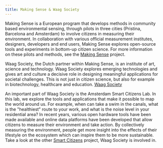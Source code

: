 ```yaml
---
title: Making Sense & Waag Society
---
```


Making Sense is a European program that develops methods in community based environmental sensing, through pilots in three cities (Pristina, Barcelona and Amsterdam) to involve citizens in measuring their environment. In collaboration with various official measurement institutes, designers, developers and end users, Making Sense explores open-source tools and experiments in bottom-up citizen science. For more information on these pilots and methods, see the [Making Sense][1] project.

Waag Society, the Dutch partner within Making Sense, is an institute of art, science and technology. Waag Society explores emerging technologies and gives art and culture a decisive role in designing meaningful applications for societal challenges. This is not just in citizen science, but also for example in biotechnology, healthcare and education. [Waag Society][2]

An important part of Waag Society is the Amsterdam Smart Citizens Lab. In this lab, we explore the tools and applications that make it possible to map the world around us. For example, when can take a swim in the canals, what is the "healthiest" route to your work, and what is the noise level in your residential area? In recent years, various open hardware tools have been made available and online data platforms have been developed that allow citizens to measure their environment and take action. By collectively measuring the environment, people get more insight into the effects of their lifestyle on the ecosystem which can inspire them to be more sustainable. Take a look at the other [Smart Citizens][3] project, Waag Society is involved in. 

[1]: https://www.making-sense.eu/ "Making Sense"
[2]: https://waag.org/en "Waag Society"
[3]: http://waag.org/en/lab/smart-citizens-lab "Smart Citizens"
